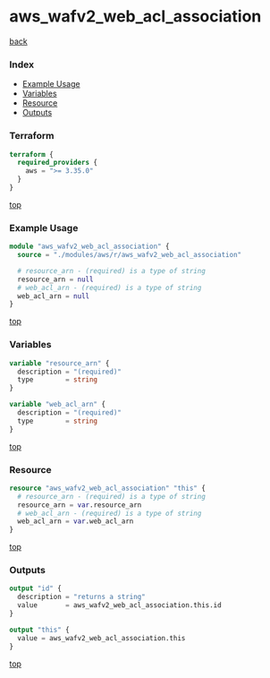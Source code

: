 # aws_wafv2_web_acl_association

[back](../aws.md)

### Index

- [Example Usage](#example-usage)
- [Variables](#variables)
- [Resource](#resource)
- [Outputs](#outputs)

### Terraform

```terraform
terraform {
  required_providers {
    aws = ">= 3.35.0"
  }
}
```

[top](#index)

### Example Usage

```terraform
module "aws_wafv2_web_acl_association" {
  source = "./modules/aws/r/aws_wafv2_web_acl_association"

  # resource_arn - (required) is a type of string
  resource_arn = null
  # web_acl_arn - (required) is a type of string
  web_acl_arn = null
}
```

[top](#index)

### Variables

```terraform
variable "resource_arn" {
  description = "(required)"
  type        = string
}

variable "web_acl_arn" {
  description = "(required)"
  type        = string
}
```

[top](#index)

### Resource

```terraform
resource "aws_wafv2_web_acl_association" "this" {
  # resource_arn - (required) is a type of string
  resource_arn = var.resource_arn
  # web_acl_arn - (required) is a type of string
  web_acl_arn = var.web_acl_arn
}
```

[top](#index)

### Outputs

```terraform
output "id" {
  description = "returns a string"
  value       = aws_wafv2_web_acl_association.this.id
}

output "this" {
  value = aws_wafv2_web_acl_association.this
}
```

[top](#index)